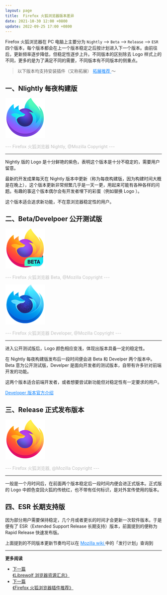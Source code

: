 ```yaml
---
layout: page
title:  Firefox 火狐浏览器版本差异
date: 2021-10-30 12:00 +0800
update: 2022-09-25 17:00 +0800
---
```


Firefox 火狐浏览器在 PC 电脑上主要分为 ```Nightly``` --> ```Beta``` --> ```Release``` --> ```ESR``` 四个版本，每个版本都会在上一个版本稳定之后按计划进入下一个版本。由前往后，更新频率逐步降低，但稳定性逐步上升。不同版本的区别除去 Logo 样式上的不同，更多的是为了满足不同的需要，不同版本有不同版本的侧重点。

> 以下版本均支持安装插件（又称拓展） <a href="/special/firefox/addons/" style="color: #0c82ff;" target="_blank"> 拓展推荐 </a> ～

## 一、Nlightly 每夜构建版

<img src="/img/special/firefox/Fx-Browser-Nightly-icon-fullColor-128.png" alt="Firefox 火狐浏览器 Nightly" title="Firefox 火狐浏览器 Beta" />

<font color="#bfbfbf">--- Firefox 火狐浏览器 Nightly, @Mozilla Copyright --- </font>

 ---

Nightly 版的 Logo 是十分鲜艳的紫色，表明这个版本是十分不稳定的，需要用户留意。

最新的开发成果每天在 Nightly 版本中更新（称为每夜构建版，因为构建时间大概是在晚上），这个版本更新非常频繁几乎是一天一更，用起来可能有各种各样的问题。有趣的事这个版本偶尔会有开发者埋下的彩蛋（例如替换 Logo ）。

这个版本适合追求新功能，不在意浏览器稳定性的用户。

## 二、Beta/Develpoer 公开测试版

<img src="/img/special/firefox/Fx-Browser-Beta-icon-fullColor-128.png" alt="Firefox 火狐浏览器 Beta" title="Firefox 火狐浏览器 Beta" />

<font color="#bfbfbf">--- Firefox 火狐浏览器 Beta, @Mozilla Copyright --- </font>

<img src="/img/special/firefox/Fx-Browser-Developer-icon-fullColor-128.png" alt="Firefox 火狐浏览器 Developer" title="Firefox 火狐浏览器 Developer" />

<font color="#bfbfbf">--- Firefox 火狐浏览器 Developer, @Mozilla Copyright --- </font>

 ---

进入公开测试版后，Logo 颜色相应变浅，体现出版本具备一定的稳定性。

在 Nightly 每夜构建版发布后一段时间便会进 Beta 和 Develper 两个版本中。Beta 意为公开测试版，Develper 是面向开发者的测试版本，自带有许多针对前端开发的功能。

这两个版本适合前端开发者，或者想要尝试新功能但对稳定性有一定要求的用户。

<a href="https://www.mozilla.org/zh-CN/firefox/developer/" rel="nofollow" style="color: #0c82ff;">Developer 版本官方介绍</a>

## 三、Release 正式发布版本

<img src="/img/special/firefox/Fx-Browser-icon-fullColor-128.png" alt="Firefox 火狐浏览器" title="Firefox 火狐浏览器" />

<font color="#bfbfbf">--- Firefox 火狐浏览器, @Mozilla Copyright --- </font>

 ---

一般是一个月时间后，在前面两个版本稳定后一段时间内便会进正式版本。正式版的 Logo 中颜色变回火狐的传统红，也不带有任何标识，是对外宣传使用的版本。

## 四、ESR 长期支持版

因为部分用户需要保持稳定，几个月或者更长的时间才会更新一次软件版本。于是便有了 ESR（Extended Support Release 长期支持）版本，前面提到的便称为 Rapid Release 快速发布版。 

上面提到的不同版本更新节奏均可以在 <a href="https://wiki.mozilla.org/Release_Management/Calendar" rel="nofollow" style="color: #0c82ff;"> Mozilla wiki </a> 中的「发行计划」查询到

---

**更多阅读**

<div class="row">
    <div class="col-lg-8 col-lg-offset-2
    col-md-10 col-md-offset-1
    post-container">
        <ul class="pager">
            <li class="previous">
                <a href="/special/firefox/librewolf/" target="_blank" data-toggle="tooltip" data-placement="top"
                    title="《Librewolf 浏览器资源汇总》">
                    下一篇<br>
                    <span>《Librewolf 浏览器资源汇总》</span>
                </a>
            </li>
            <li class="next">
                <a href="/special/firefox/addons/" target="_blank" data-toggle="tooltip" data-placement="top"
                    title="《Firefox 火狐浏览器插件推荐》">
                    下一篇<br>
                    <span>《Firefox 火狐浏览器插件推荐》</span>
                </a>
            </li>
        </ul>
    </div>
</div>

